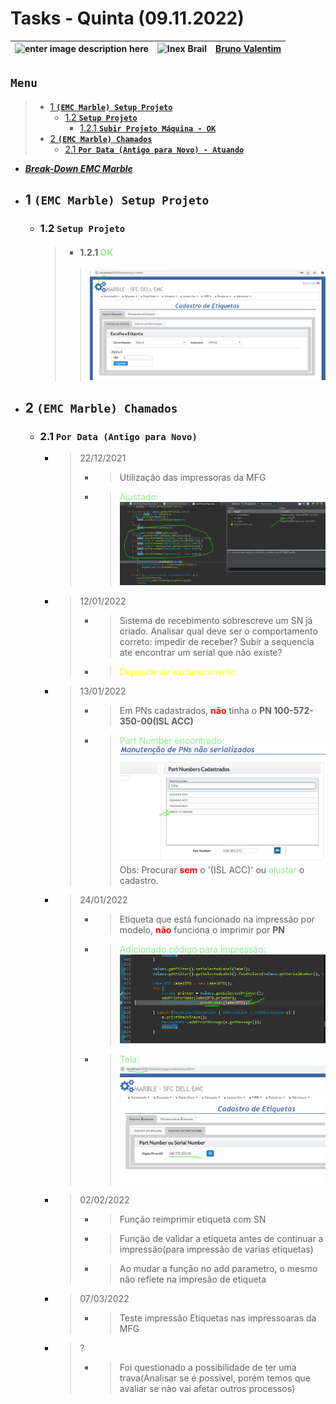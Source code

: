 # Tasks - Quinta (09.11.2022)

| ![enter image description here](https://www.foxconn.com.br/img/logo.png) | ![Inex Brail](https://www.inexbr.com.br/wp-content/uploads/2022/07/logo-inex-azul.png) | [Bruno Valentim](mailto:Bruno.Valentim@inex.com.br) |
| :----------------------------------------------------------------------- | :------------------------------------------------------------------------------------: | :-------------------------------------------------- |

## **`Menu`**  
> - [1 **`(EMC Marble) Setup Projeto`**](#1-(EMC-Marble)-Configuração)  
>   - [1.2 **`Setup Projeto`**](#12-Setup-Projeto)  
>     - [1.2.1 **`Subir Projeto Máquina - OK`**](#121-Subir-Projeto-Máquina)  
> - [2 **`(EMC Marble) Chamados`**](#2-(EMC-Marble)-Chamados)  
>   - [2.1 **`Por Data (Antigo para Novo) - Atuando`**](#21-Por-Data-(Antigo-para-Novo)) 

- _**[Break-Down EMC Marble](https://docs.google.com/spreadsheets/d/1HDS4bGO800q9nOA5XpNQDZUMK1PuaALCNTX9RzDUV3k/edit?usp=sharing)**_      
- ## 1 **`(EMC Marble) Setup Projeto`**  
  - ### 1.2 **`Setup Projeto`**
    > - #### 1.2.1 <span style="color:lightgreen">OK</span>  
      >>![](img/09112022/emc_local.png)
- ## 2 **`(EMC Marble) Chamados`**
  - ### 2.1 **`Por Data (Antigo para Novo)`**
    - > 22/12/2021  
      > - >Utilização das impressoras da MFG
      > - ><span style="color:lightgreen">Ajustado:</span>![](img/09112022/emc_printer_selection.png)
    - > 12/01/2022  
      > - >Sistema de recebimento sobrescreve um SN já criado.	Analisar qual deve ser o comportamento correto: impedir de receber? Subir a sequencia ate encontrar um serial que não existe?  
      > - ><span style="color:yellow">Depende de esclarecimento</span>
    - > 13/01/2022  
      > - >Em PNs cadastrados, <span style="color:red">**não**</span> tinha o **PN 100-572-350-00(ISL ACC)**	
      > - ><span style="color:lightgreen">Part Number encontrado:</span>![](img/10112022/PN100-572-350-00.png) Obs: Procurar <span style="color:red">**sem**</span> o '(ISL ACC)' ou <span style="color:lightgreen">ajustar</span> o cadastro.
    - > 24/01/2022  
      > - >Etiqueta que está funcionado na impressão por modelo, <span style="color:red">**não**</span> funciona o imprimir por **PN**
      > - ><span style="color:lightgreen">Adicionado  código para impressão:</span>![](img/10112022/print_by_part_number_backend.png)
      > - ><span style="color:lightgreen">Tela:</span>![](img/10112022/print_by_part_number.png)
    - > 02/02/2022  
      > - >Função reimprimir etiqueta com SN	
      > - >Função de validar a etiqueta antes de continuar a impressão(para impressão de varias etiquetas)	
      > - >Ao mudar a função no add parametro, o mesmo não reflete na impresão de etiqueta	
    - > 07/03/2022  
      > - >Teste impressão Etiquetas nas impressoaras da MFG	
    - > ?  
      > - >Foi questionado a possibilidade de ter uma trava(Analisar se é possivel, porém temos que avaliar se não vai afetar outros processos)	